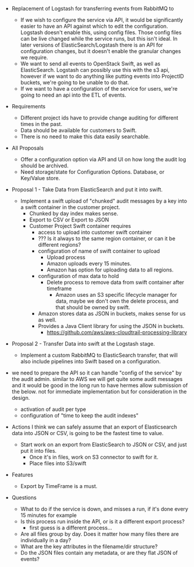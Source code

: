 * Replacement of Logstash for transferring events from RabbitMQ to 
    * If we wish to configure the service via API, it would be significantly easier to have an API against which to edit the configuration. Logstash doesn't enable this, using config files. Those config files can be live changed while the service runs, but this isn't ideal. In later versions of ElasticSearch/Logstash there is an API for configuration changes, but it doesn't enable the granular changes we require.
    * We want to send all events to OpenStack Swift, as well as ElasticSearch. Logstash can possibly use this with the s3 api, however if we want to do anything like putting events into ProjectID buckets, we're going to be unable to do that.
    * If we want to have a configuration of the service for users, we're going to need an api into the ETL of events.

* Requirements  
    * Different project ids have to provide change auditing for different times in the past.
    * Data should be available for customers to Swift.
    * There is no need to make this data easily searchable.

* All Proposals
    * Offer a configuration option via API and UI on how long the audit log should be archived.
    * Need storage/state for Configuration Options. Database, or Key/Value store.

* Proposal 1 - Take Data from ElasticSearch and put it into swift.
    * Implement a swift upload of "chunked" audit messages by a key into a swift container in the customer project.
        * Chunked by day index makes sense. 
        * Export to CSV or Export to JSON
        * Customer Project Swift container requires 
            * access to upload into customer swift container
            * ??? Is it always to the same region container, or can it be different regions?
            * configuration of name of swift container to upload
                * Upload process
                * Amazon uploads every 15 minutes.
                * Amazon has option for uploading data to all regions.
            * configuration of max data to hold 
                * Delete process to remove data from swift container after timeframe
                    * Amazon uses an S3 specific lifecycle manager for data, maybe we don't own the delete process, and that should be owned by swift.
            * Amazon stores data as JSON in buckets, makes sense for us as well.
            * Provides a Java Client library for using the JSON in buckets. 
                * https://github.com/aws/aws-cloudtrail-processing-library


* Proposal 2 - Transfer Data into swift at the Logstash stage.
    * Implement a custom RabbitMQ to ElasticSearch transfer, that will also include pipelines into Swift based on a configuration.

* we need to prepare the API so it can handle "config of the service" by the
 audit admin. similar to AWS we will get quite some audit messages and it 
 would be good in the long run to have hermes allow submission of the below. 
 not for immediate implementation but for consideration in the design.
 
  * activation of audit per type
  * configuration of "time to keep the audit indexes"


* Actions
    I think we can safely assume that an export of Elasticsearch data into JSON or CSV, is going to be the fastest time to value. 
    * Start work on an export from ElasticSearch to JSON or CSV, and just put it into files.
        * Once it's in files, work on S3 connector to swift for it. 
        * Place files into S3/swift
        
* Features
    * Export by TimeFrame is a must. 

* Questions
    * What to do if the service is down, and misses a run, if it's done every 15 minutes for example
    * Is this process run inside the API, or is it a different export process?
        * first guess is a different process...
    * Are all files group by day. Does it matter how many files there are individually in a day?
    * What are the key attributes in the filename/dir structure?
    * Do the JSON files contain any metadata, or are they flat JSON of events?
    



